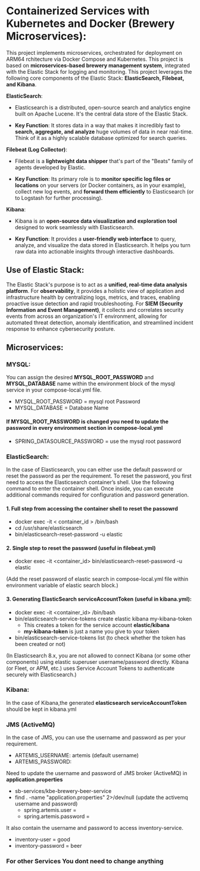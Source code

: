 # Containerized Services with Kubernetes and Docker (Brewery Microservices):
This project implements microservices, orchestrated for deployment on ARM64 rchitecture via Docker Compose and Kubernetes. This project is based on **microservices-based brewery management system**, integrated with the Elastic Stack for logging and monitoring. This project leverages the following core components of the Elastic Stack: **ElasticSearch, Filebeat, and Kibana**.

**ElasticSearch**:
- Elasticsearch is a distributed, open-source search and analytics engine built on Apache Lucene. It's the central data store of the Elastic Stack.

- **Key Function**: It stores data in a way that makes it incredibly fast to **search, aggregate, and analyze** huge volumes of data in near real-time. Think of it as a highly scalable database optimized for search queries.

**Filebeat (Log Collector)**:
- Filebeat is a **lightweight data shipper** that's part of the "Beats" family of agents developed by Elastic.

- **Key Function**: Its primary role is to **monitor specific log files or locations** on your servers (or Docker containers, as in your example), collect new log events, and **forward them efficiently** to Elasticsearch (or to Logstash for further processing).

**Kibana**:
- Kibana is an **open-source data visualization and exploration tool** designed to work seamlessly with Elasticsearch.

- **Key Function**: It provides a **user-friendly web interface** to query, analyze, and visualize the data stored in Elasticsearch. It helps you turn raw data into actionable insights through interactive dashboards.

## Use of Elastic Stack:
The Elastic Stack's purpose is to act as a **unified, real-time data analysis platform**. For **observability**, it provides a holistic view of application and infrastructure health by centralizing logs, metrics, and traces, enabling proactive issue detection and rapid troubleshooting. For **SIEM (Security Information and Event Management)**, it collects and correlates security events from across an organization's IT environment, allowing for automated threat detection, anomaly identification, and streamlined incident response to enhance cybersecurity posture.

## Microservices:
### MYSQL:
You can assign the desired **MYSQL_ROOT_PASSWORD** and **MYSQL_DATABASE** name within the environment block of the mysql service in your compose-local.yml file.
- MYSQL_ROOT_PASSWORD = mysql root Password
- MYSQL_DATABASE = Database Name

#### If MYSQL_ROOT_PASSWORD is changed you need to update the password in every environment section in compose-local.yml
- SPRING_DATASOURCE_PASSWORD = use the mysql root password

### ElasticSearch:
In the case of Elasticsearch, you can either use the default password or reset the password as per the requirement. To reset the password, you first need to access the Elasticsearch container’s shell. Use the following command to enter the container shell. Once inside, you can execute additional commands required for configuration and password generation.

#### 1. Full step from accessing the container shell to reset the passowrd
- docker exec -it < container_id > /bin/bash 
- cd /usr/share/elasticsearch
- bin/elasticsearch-reset-password -u elastic

#### 2. Single step to reset the password (useful in filebeat.yml)
- docker exec -it <container_id> bin/elasticsearch-reset-password -u elastic

(Add the reset password of elastic search in compose-local.yml file within environment variable of elastic search block.)

#### 3. Generating ElasticSearch serviceAccountToken (useful in kibana.yml):
- docker exec -it <container_id> /bin/bash 
- bin/elasticsearch-service-tokens create elastic kibana my-kibana-token
  - This creates a token for the service account **elastic/kibana**
  - **my-kibana-token** is just a name you give to your token
- bin/elasticsearch-service-tokens list (to check whether the token has been created or not)

(In Elasticsearch 8.x, you are not allowed to connect Kibana (or some other components) using elastic superuser username/password directly.
Kibana (or Fleet, or APM, etc.) uses Service Account Tokens to authenticate securely with Elasticsearch.)

### Kibana:
In the case of Kibana,the generated **elasticsearch serviceAccountToken** should be kept in kibana.yml

### JMS (ActiveMQ)
In the case of JMS, you can use the username and password as per your requirement.
- ARTEMIS_USERNAME: artemis (default username)
- ARTEMIS_PASSWORD: <Your Password>

Need to update the username and password of JMS broker (ActiveMQ) in **application.properties** 
- sb-services/kbe-brewery-beer-service
- find . -name "application.properties" 2>/dev/null (update the activemq username and password)
    - spring.artemis.user = <username> 
    - spring.artemis.password = <password>

It also contain the username and password to access inventory-service.
- inventory-user = good
- inventory-password = beer

### For other Services You dont need to change anything






